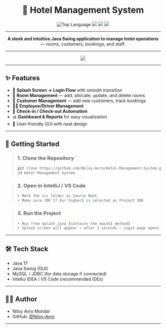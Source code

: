 <h1 align="center">🏨 Hotel Management System</h1>

<p align="center">
  <img src="https://img.shields.io/github/languages/top/Niloy-Avro/Hotel-Management-System?color=purple&style=for-the-badge" alt="Top Language"/>
  <img src="https://img.shields.io/github/last-commit/Niloy-Avro/Hotel-Management-System?style=for-the-badge&color=brightgreen&label=Last%20Commit" />
  <img src="https://img.shields.io/badge/Database-MySQL-4479A1?color=1752bf&style=for-the-badge" />
  <img src="https://img.shields.io/badge/GUI-Java%20Swing-FF6F00?color=red&style=for-the-badge" />
</p>

---

<p align="center">
  <b>A sleek and intuitive <b>Java Swing</b> application to manage hotel operations </b><br>— rooms, customers, bookings, and staff.
</p>

---

<p align="center">
  <img src="https://readme-typing-svg.demolab.com?font=Fira+Code&size=24&pause=1000&color=1752bf&center=true&vCenter=true&width=600&lines=Java+%7C+MySQL+%7C+Swing;Hotel+Management+System+&repeat=true" />
</p>

---

## ✨ Features

- 🌟 **Splash Screen → Login Flow** with smooth transition  
- 🏢 **Room Management** — add, allocate, update, and delete rooms  
- 👥 **Customer Management** — add new customers, track bookings  
- 👨‍💼 **Employee/Driver Management**  
- 🧾 **Check-in / Check-out Automation**  
- 📊 **Dashboard & Reports** for easy visualization  
- 🎨 User-friendly GUI with neat design  

---

## 🚀 Getting Started

> ### 1. Clone the Repository
> ```bash
> git clone https://github.com/Niloy-Avro/Hotel-Management-System.git
> cd Hotel-Management-System
>```

>### 2. Open in IntelliJ / VS Code
> ```bash
> • Mark the src folder as Source Root.
> • Make sure JDK 17 (or higher) is selected as Project SDK
> ```

>### 3. Run the Project
>```bash
> • Run from Splash.java (contains the main() method)  
> • Splash screen will appear → after 2 seconds → Login page opens
>```

---

## 🛠️ Tech Stack
- Java 17
- Java Swing (GUI)
- MySQL / JDBC (for data storage if connected)
- IntelliJ IDEA / VS Code (recommended IDEs)

---
## 👨‍💻 Author

- Niloy Avro Mondal  
- GitHub: [@Niloy-Avro](https://github.com/Niloy-Avro)

---

